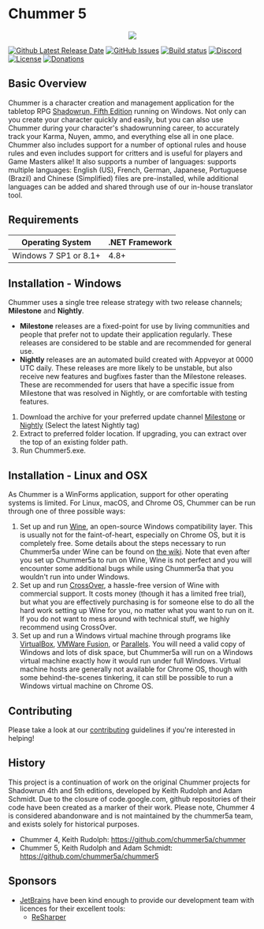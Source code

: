 <p align="center"><h1>Chummer 5</h1></p>
<p align="center"><img src="https://i.ibb.co/y0WC3j9/logo.png"></p>

[![Github Latest Release Date](https://img.shields.io/github/release-date/chummer5a/chummer5a?label=Latest%20Milestone%20Release)](https://github.com/chummer5a/chummer5a/releases/latest)
[![GitHub Issues](https://img.shields.io/github/issues/chummer5a/chummer5a.svg)](https://github.com/chummer5a/chummer5a/issues)
[![Build status](https://ci.appveyor.com/api/projects/status/wf0jbqd5xp05s4hs?svg=true)](https://ci.appveyor.com/project/chummer5a/chummer5a)
[![Discord](https://img.shields.io/discord/365227581018079232?label=discord)](https://discord.gg/8FKUPjTX2w)
[![License](https://img.shields.io/github/license/chummer5a/chummer5a)](https://opensource.org/licenses/GPL-3.0)
[![Donations](https://img.shields.io/badge/buy%20me%20a%20coffee-donate-yellow.svg)](https://ko-fi.com/Z8Z7IP4E)

## Basic Overview

Chummer is a character creation and management application for the tabletop RPG [Shadowrun, Fifth Edition](https://www.shadowruntabletop.com/products-page/getting-started/shadowrun-fifth-edition) running on Windows. Not only can you create your character quickly and easily, but you can also use Chummer during your character's shadowrunning career, to accurately track your Karma, Nuyen, ammo, and everything else all in one place. Chummer also includes support for a number of optional rules and house rules and even includes support for critters and is useful for players and Game Masters alike! It also supports a number of languages: supports multiple languages: English (US), French, German, Japanese, Portuguese (Brazil) and Chinese (Simplified) files are pre-installed, while additional languages can be added and shared through use of our in-house translator tool.

## Requirements
| Operating System | .NET Framework |
| --- | --- |
| Windows 7 SP1 or 8.1+ | 4.8+ |

## Installation - Windows

Chummer uses a single tree release strategy with two release channels; **Milestone** and **Nightly**.

* **Milestone** releases are a fixed-point for use by living communities and people that prefer not to update their application regularly. These releases are considered to be stable and are recommended for general use. 
* **Nightly** releases are an automated build created with Appveyor at 0000 UTC daily. These releases are more likely to be unstable, but also receive new features and bugfixes faster than the Milestone releases. These are recommended for users that have a specific issue from Milestone that was resolved in Nightly, or are comfortable with testing features. 

1. Download the archive for your preferred update channel [Milestone](https://github.com/chummer5a/chummer5a/releases/latest) or [Nightly](https://github.com/chummer5a/chummer5a/releases) (Select the latest Nightly tag)
2. Extract to preferred folder location. If upgrading, you can extract over the top of an existing folder path.
3. Run Chummer5.exe.

## Installation - Linux and OSX

As Chummer is a WinForms application, support for other operating systems is limited. For Linux, macOS, and Chrome OS, Chummer can be run through one of three possible ways:

1. Set up and run [Wine](https://www.winehq.org/), an open-source Windows compatibility layer. This is usually not for the faint-of-heart, especially on Chrome OS, but it is completely free. Some details about the steps necessary to run Chummer5a under Wine can be found on [the wiki](https://github.com/chummer5a/chummer5a/wiki#installation). Note that even after you set up Chummer5a to run on Wine, Wine is not perfect and you will encounter some additional bugs while using Chummer5a that you wouldn't run into under Windows.
2. Set up and run [CrossOver](https://www.codeweavers.com/crossover), a hassle-free version of Wine with commercial support. It costs money (though it has a limited free trial), but what you are effectively purchasing is for someone else to do all the hard work setting up Wine for you, no matter what you want to run on it. If you do not want to mess around with technical stuff, we highly recommend using CrossOver.
3. Set up and run a Windows virtual machine through programs like [VirtualBox](https://www.virtualbox.org/), [VMWare Fusion](https://www.vmware.com/products/fusion.html), or [Parallels](https://www.parallels.com/). You will need a valid copy of Windows and lots of disk space, but Chummer5a will run on a Windows virtual machine exactly how it would run under full Windows. Virtual machine hosts are generally not available for Chrome OS, though with some behind-the-scenes tinkering, it can still be possible to run a Windows virtual machine on Chrome OS.

## Contributing

Please take a look at our [contributing](https://github.com/chummer5a/chummer5a/blob/master/CONTRIBUTING.md) guidelines if you're interested in helping!

## History

This project is a continuation of work on the original Chummer projects for Shadowrun 4th and 5th editions, developed by Keith Rudolph and Adam Schmidt. Due to the closure of code.google.com, github repositories of their code have been created as a marker of their work. Please note, Chummer 4 is considered abandonware and is not maintained by the chummer5a team, and exists solely for historical purposes.

* Chummer 4, Keith Rudolph: https://github.com/chummer5a/chummer
* Chummer 5, Keith Rudolph and Adam Schmidt: https://github.com/chummer5a/chummer5

## Sponsors

* [JetBrains](http://www.jetbrains.com/) have been kind enough to provide our development team with licences for their excellent tools:
    * [ReSharper](http://www.jetbrains.com/resharper/)
